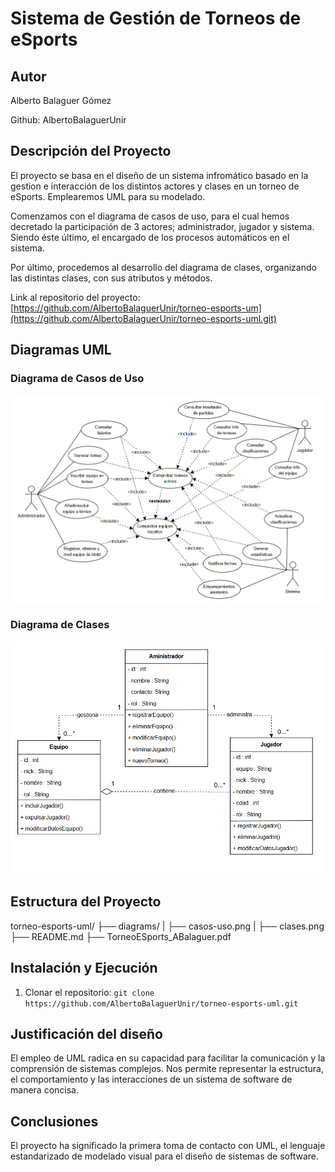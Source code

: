 # Sistema de Gestión de Torneos de eSports

## Autor 
Alberto Balaguer Gómez

Github: AlbertoBalaguerUnir

## Descripción del Proyecto
El proyecto se basa en el diseño de un sistema infromático basado en la gestion e interacción de los distintos actores y clases en un torneo de eSports. Emplearemos UML para su modelado.

Comenzamos con el diagrama de casos de uso, para el cual hemos decretado la participación de 3 actores; administrador, jugador y sistema. Siendo éste último, el encargado de los procesos automáticos en el sistema.

Por último, procedemos al desarrollo del diagrama de clases, organizando las distintas clases, con sus atributos y métodos.

Link al repositorio del proyecto: [https://github.com/AlbertoBalaguerUnir/torneo-esports-um](https://github.com/AlbertoBalaguerUnir/torneo-esports-uml.git)

## Diagramas UML
 ### Diagrama de Casos de Uso
  ![Diagrama de casos de uso](diagrams/casos-uso.png)

### Diagrama de Clases
  ![Diagrama de clases](diagrams/clases.png)

## Estructura del Proyecto

torneo-esports-uml/
├── diagrams/
| ├── casos-uso.png
| ├── clases.png
├── README.md
├── TorneoESports_ABalaguer.pdf

## Instalación y Ejecución
1. Clonar el repositorio:
`git clone https://github.com/AlbertoBalaguerUnir/torneo-esports-uml.git`

## Justificación del diseño
El empleo de UML radica en su capacidad para facilitar la comunicación y la comprensión de sistemas complejos. Nos permite representar la estructura, el comportamiento y las interacciones de un sistema de software de manera concisa.  

## Conclusiones
El proyecto ha significado la primera toma de contacto con UML, el lenguaje estandarizado de modelado visual para el diseño de sistemas de software.
